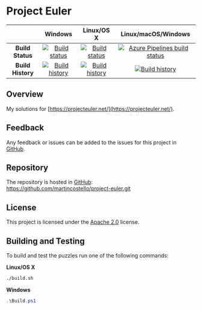 # Project Euler

| | Windows | Linux/OS X | Linux/macOS/Windows |
|:-:|:-:|:-:|:-:|
| **Build Status** | [![Build status](https://img.shields.io/travis/martincostello/project-euler/master.svg)](https://travis-ci.org/martincostello/project-euler) | [![Build status](https://img.shields.io/appveyor/ci/martincostello/project-euler/master.svg)](https://ci.appveyor.com/project/martincostello/project-euler) | [![Azure Pipelines build status](https://dev.azure.com/martincostello/project-euler/_apis/build/status/CI)](https://dev.azure.com/martincostello/project-euler/_build/latest?definitionId=68) |
| **Build History** | [![Build history](https://buildstats.info/travisci/chart/martincostello/project-euler?branch=master&includeBuildsFromPullRequest=false)](https://travis-ci.org/martincostello/project-euler) |  [![Build history](https://buildstats.info/appveyor/chart/martincostello/project-euler?branch=master&includeBuildsFromPullRequest=false)](https://ci.appveyor.com/project/martincostello/project-euler) | [![Build history](https://buildstats.info/azurepipelines/chart/martincostello/project-euler/68?branch=master&includeBuildsFromPullRequest=false)](https://dev.azure.com/martincostello/project-euler/_build?definitionId=68) |

## Overview

My solutions for [https://projecteuler.net/](https://projecteuler.net/).

## Feedback

Any feedback or issues can be added to the issues for this project in [GitHub](https://github.com/martincostello/project-euler/issues).

## Repository

The repository is hosted in [GitHub](https://github.com/martincostello/project-euler): https://github.com/martincostello/project-euler.git

## License

This project is licensed under the [Apache 2.0](https://github.com/martincostello/project-euler/blob/master/LICENSE) license.

## Building and Testing

To build and test the puzzles run one of the following commands:

**Linux/OS X**

```sh
./build.sh
```

**Windows**

```powershell
.\Build.ps1
```
